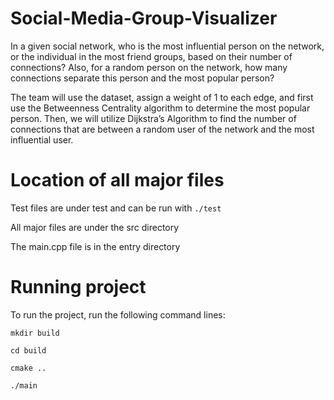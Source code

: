 # Social-Media-Group-Visualizer
In a given social network, who is the most influential person on the network, or the individual in the most friend groups, based on their number of connections? Also, for a random person on the network, how many connections separate this person and the most popular person? 

The team will use the dataset, assign a weight of 1 to each edge, and first use the Betweenness Centrality algorithm to determine the most popular person. Then, we will utilize Dijkstra’s Algorithm to find the number of connections that are between a random user of the network and the most influential user.

# Location of all major files
Test files are under test and can be run with
```./test```

All major files are under the src directory

The main.cpp file is in the entry directory 

# Running project
To run the project, run the following command lines:

``mkdir build``

``cd build``

```cmake ..```

```./main```
